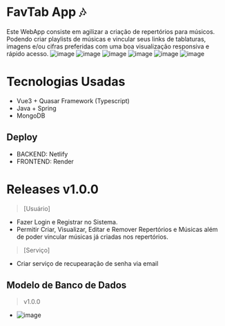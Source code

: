 # FavTab App &#127926;
Este WebApp consiste em agilizar a criação de repertórios para músicos. Podendo criar playlists de músicas e vincular seus links de tablaturas, imagens e/ou cifras preferidas com uma boa visualização responsiva e rápido acesso.
![image](https://github.com/samuelvictorol/FavTab/assets/95868897/ab60f60d-92d0-455a-85b3-dfcdbecd366e)
![image](https://github.com/samuelvictorol/FavTab/assets/95868897/b3ec3380-bab6-4819-8449-07e1f51604d9)
![image](https://github.com/samuelvictorol/FavTab/assets/95868897/1e2f9e02-f878-4ca9-8f0e-ca7bd6947fb5)
![image](https://github.com/samuelvictorol/FavTab/assets/95868897/1df70204-0e89-44e0-acdb-31a7041030fc)
![image](https://github.com/samuelvictorol/FavTab/assets/95868897/6bc21c96-b724-4306-aebd-f3a2fd8b08f0)
![image](https://github.com/samuelvictorol/FavTab/assets/95868897/f93a10c9-2d03-483c-a7e0-7fc678527010)



# Tecnologias Usadas
- Vue3 + Quasar Framework (Typescript)
- Java + Spring
- MongoDB

## Deploy
- BACKEND: Netlify
- FRONTEND: Render

# Releases v1.0.0
> [Usuário]
- Fazer Login e Registrar no Sistema.
- Permitir Criar, Visualizar, Editar e Remover Repertórios e Músicas além de poder vincular músicas já criadas nos repertórios.
> [Serviço]
-  Criar serviço de recupearação de senha via email
## Modelo de Banco de Dados
> v1.0.0
- ![image](https://github.com/samuelvictorol/FavTab/assets/95868897/fc5d653e-1572-4fef-8391-9381f7801eaa)
